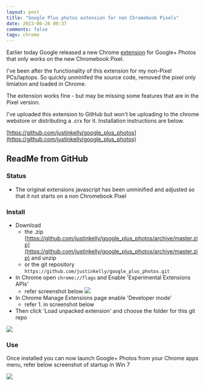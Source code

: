 ```yaml
---
layout: post
title: "Google Plus photos extension for non Chromebook Pixels"
date: 2013-06-26 00:37
comments: false
tags: chrome
---
```


Earlier today Google released a new Chrome [extension](https://plus.google.com/u/0/+ajasver/posts/MoF7hRqeBut) for Google+ Photos that only works on the new Chromebook Pixel.

I've been after the functionality of this extension for my non-Pixel PCs/laptops. So quickly unminifed the source code, removed the pixel only limiation and loaded in Chrome.

The extension works fine - but may be missing some features that are in the Pixel version.

I've uploaded this extension to GitHub but won't be uploading to the chrome webstore or distributing a .crx for it. Installation instructions are below.

[https://github.com/justinkelly/google_plus_photos](https://github.com/justinkelly/google_plus_photos)

## ReadMe from GitHub

### Status

* The original extensions javascript has been unminified and adjusted so that it not starts on a non Chromebook Pixel

### Install

* Download
  * the .zip [https://github.com/justinkelly/google_plus_photos/archive/master.zip](https://github.com/justinkelly/google_plus_photos/archive/master.zip) and unzip
  * or the git repository `https://github.com/justinkelly/google_plus_photos.git`
* In Chrome open `chrome://flags` and Enable 'Experimental Extensions APIs'
  * refer screenshot below
![](https://raw.github.com/justinkelly/google_plus_photos/master/install_api.png)
* In Chrome Manage Extensions page enable 'Developer mode'
  * refer 1. in screenshot below
* Then click 'Load unpacked extension' and choose the folder for this git repo

![](https://raw.github.com/justinkelly/google_plus_photos/master/install.png)

### Use

  Once installed you can now launch Google+ Photos from your Chrome apps menu, refer below screenshot of startup in Win 7

![](https://raw.github.com/justinkelly/google_plus_photos/master/win7.png)
